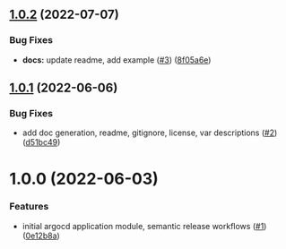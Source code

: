 ## [1.0.2](https://github.com/catalystcommunity/terraform-kubernetes-argocd-application/compare/v1.0.1...v1.0.2) (2022-07-07)


### Bug Fixes

* **docs:** update readme, add example ([#3](https://github.com/catalystcommunity/terraform-kubernetes-argocd-application/issues/3)) ([8f05a6e](https://github.com/catalystcommunity/terraform-kubernetes-argocd-application/commit/8f05a6e1b2106fc185c48c74f9768947be230b14))

## [1.0.1](https://github.com/catalystcommunity/terraform-k8s-argocd-application/compare/v1.0.0...v1.0.1) (2022-06-06)


### Bug Fixes

* add doc generation, readme, gitignore, license, var descriptions ([#2](https://github.com/catalystcommunity/terraform-k8s-argocd-application/issues/2)) ([d51bc49](https://github.com/catalystcommunity/terraform-k8s-argocd-application/commit/d51bc4926d0d91c507544868aa3b65c80d5474d9))

# 1.0.0 (2022-06-03)


### Features

* initial argocd application module, semantic release workflows ([#1](https://github.com/catalystcommunity/terraform-k8s-argocd-application/issues/1)) ([0e12b8a](https://github.com/catalystcommunity/terraform-k8s-argocd-application/commit/0e12b8a590e197af532660efd688c501bd9440d9))
